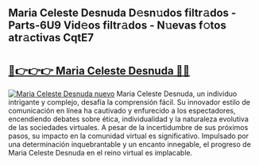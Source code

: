 ## Maria Celeste Desnuda D𝚎sn𝚞dos filtr𝚊dos - Parts-6U9 Vid𝚎os filtr𝚊dos - N𝚞evas f𝚘tos atr𝚊ctivas CqtE7

# <h2><a href="http://mbaiio.tromn.icu/?c=Maria+Celeste+Desnuda">🔗👉👉👉 Maria Celeste Desnuda 🔗🔗</a></h2>

[![Maria Celeste Desnuda nuevo](https://i.imgur.com/pEAQMta.gif)](http://mbaiio.tromn.icu/?c=Maria+Celeste+Desnuda)
Maria Celeste Desnuda, un individuo intrigante y complejo, desafía la comprensión fácil. Su innovador estilo de comunicación en línea ha cautivado y enfurecido a los espectadores, encendiendo debates sobre ética, individualidad y la naturaleza evolutiva de las sociedades virtuales. A pesar de la incertidumbre de sus próximos pasos, su impacto en la comunidad virtual es significativo. Impulsado por una determinación inquebrantable y un encanto innegable, el progreso de Maria Celeste Desnuda en el reino virtual es implacable.
